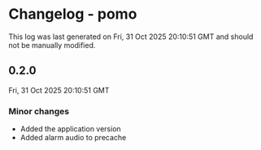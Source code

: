 # Changelog - pomo

This log was last generated on Fri, 31 Oct 2025 20:10:51 GMT and should not be manually modified.

## 0.2.0

Fri, 31 Oct 2025 20:10:51 GMT

### Minor changes

- Added the application version
- Added alarm audio to precache
